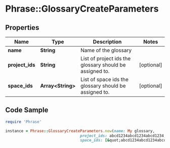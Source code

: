 # Phrase::GlossaryCreateParameters

## Properties

Name | Type | Description | Notes
------------ | ------------- | ------------- | -------------
**name** | **String** | Name of the glossary | 
**project_ids** | **String** | List of project ids the glossary should be assigned to. | [optional] 
**space_ids** | **Array&lt;String&gt;** | List of space ids the glossary should be assigned to. | [optional] 

## Code Sample

```ruby
require 'Phrase'

instance = Phrase::GlossaryCreateParameters.new(name: My glossary,
                                 project_ids: abcd1234abcd1234abcd1234,abcd1234abcd1234abcd1235,
                                 space_ids: [&quot;abcd1234abcd1234abcd1234&quot;,&quot;abcd1234abcd1234abcd1235&quot;])
```


